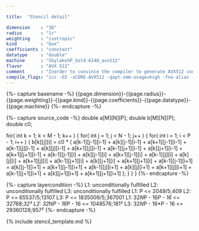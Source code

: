 ```yaml
---

title:  "Stencil detail"

dimension    : "3D"
radius       : "1r"
weighting    : "isotropic"
kind         : "box"
coefficients : "constant"
datatype     : "double"
machine      : "SkylakeSP_Gold-6148_avx512"
flavor       : "AVX 512"
comment      : "Inorder to convince the compiler to generate AVX512 code, the flag` -qopt-zmm-usage=high` has to be used."
compile_flags: "icc -O3 -xCORE-AVX512 -qopt-zmm-usage=high -fno-alias -qopenmp -DLIKWID_PERFMON -I/mnt/opt/likwid-4.3.2/include -L/mnt/opt/likwid-4.3.2/lib -I./stempel/stempel/headers/ ./stempel/headers/timing.c ./stempel/headers/dummy.c solar_compilable.c -o stencil -llikwid"
---
```


{%- capture basename -%}
{{page.dimension}}-{{page.radius}}-{{page.weighting}}-{{page.kind}}-{{page.coefficients}}-{{page.datatype}}-{{page.machine}}
{%- endcapture -%}

{%- capture source_code -%}
double a[M][N][P];
double b[M][N][P];
double c0;

for( int k = 1; k < M - 1; k++ ) {
  for( int j = 1; j < N - 1; j++ ) {
    for( int i = 1; i < P - 1; i++ ) {
      b[k][j][i] = c0 *
        ( a[k-1][j-1][i-1] + a[k][j-1][i-1]   + a[k+1][j-1][i-1]
        + a[k-1][j][i-1]   + a[k][j][i-1]     + a[k+1][j][i-1]
        + a[k-1][j+1][i-1] + a[k][j+1][i-1]   + a[k+1][j+1][i-1]
        + a[k-1][j-1][i]   + a[k][j-1][i]     + a[k+1][j-1][i]
        + a[k-1][j][i]     + a[k][j][i]       + a[k+1][j][i]
        + a[k-1][j+1][i]   + a[k][j+1][i]     + a[k+1][j+1][i]
        + a[k-1][j-1][i+1] + a[k][j-1][i+1]   + a[k+1][j-1][i+1]
        + a[k-1][j][i+1]   + a[k][j][i+1]     + a[k+1][j][i+1]
        + a[k-1][j+1][i+1] + a[k][j+1][i+1]   + a[k+1][j+1][i+1] );
    }
  }
}
{%- endcapture -%}

{%- capture layercondition -%}
L1: unconditionally fulfilled
L2: unconditionally fulfilled
L3: unconditionally fulfilled
L1: P <= 2049/5;409
L2: P <= 65537/5;13107
L3: P <= 1835009/5;367001
L1: 32*N*P - 16*P - 16 <= 32768;32²
L2: 32*N*P - 16*P - 16 <= 1048576;181²
L3: 32*N*P - 16*P - 16 <= 29360128;957²
{%- endcapture -%}

{% include stencil_template.md %}

